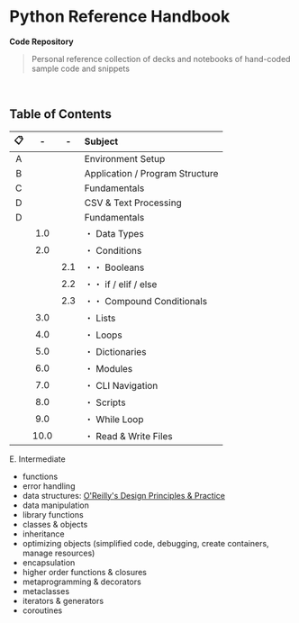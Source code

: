 # Python Reference Handbook

**Code Repository**

> Personal reference collection of decks and notebooks of hand-coded sample code and snippets

<br /> 

## Table of Contents

| 📋  |  -  |  -  | Subject                         |  
| :-: | :-: | :-: | :-                              |
| A   |     |     | Environment Setup               |
| B   |     |     | Application / Program Structure |
| C   |     |     | Fundamentals                    |
| D   |     |     | CSV & Text Processing           |
| D   |     |     | Fundamentals                    |
|     | 1.0 |     |・ Data Types                     |
|     | 2.0 |     |・ Conditions                     |
|     |     | 2.1 |・・ Booleans                     |  
|     |     | 2.2 |・・ if / elif / else             |
|     |     | 2.3 |・・ Compound Conditionals        |
|     | 3.0 |     |・ Lists                          |
|     | 4.0 |     |・ Loops                          |
|     | 5.0 |     |・ Dictionaries                   |
|     | 6.0 |     |・ Modules                        |
|     | 7.0 |     |・ CLI Navigation                 |
|     | 8.0 |     |・ Scripts                        |
|     | 9.0 |     |・ While Loop                     |
|     | 10.0 |    |・ Read & Write Files             |

<!-- A. Environment setup  <sup> [01](#oreilly-beazley) ・ [02](#oreilly-mckellar)</sup -->

<!-- B. Application / program structure  <sup> [01](#oreilly-beazley)</sup -->

<!-- C. csv & text processing  <sup> [01](#oreilly-beazley)</sup-->

<!-- D. Fundamentals   <sup> [02](#oreilly-mckellar)</sup>: [uoft coders](https://uoftcoders.github.io/studyGroup/lessons/python/intro/lesson/) / [SWCarpetry](https://swcarpentry.github.io/python-second-language/) / [Whirlwind Tour of Python & YaronBlinder](https://github.com/YaronBlinder/DS_ML_BME/blob/master/Class%201%20-%20introduction%20to%20python.ipynb) -->
<!-- 
1. data types  
2. conditions 
  - 2.1 booleans
  - 2.2 if / elif / else
  - 2.3 compound conditionals
3. lists 
4. loops 
5. dictionaries
5. modules
6. CLI
7. scripts & files
8. state capitals quizzer
9. while loop
10. read / write files
-->

E. Intermediate   <!-- sup> [01](#oreilly-beazley)</sup -->
  - functions  <!-- sup> [02](#oreilly-mckellar)</sup -->
  - error handling
  - data structures: [O'Reilly's Design Principles & Practice](https://player.oreilly.com/videos/9781491928622)
  - data manipulation
  - library functions
  - classes & objects  <!-- sup> [02](#oreilly-mckellar)</sup -->
  - inheritance
  - optimizing objects (simplified code, debugging, create containers, manage resources)
  - encapsulation
  - higher order functions & closures
  - metaprogramming & decorators
  - metaclasses
  - iterators & generators
  - coroutines
  
  
  
  
  
  
  
<!-- 
| 📋  | Subject                        |  
| :-: | :-                             |
| A   | ⋅⋅⋅  \|  Environment setup |
| B   | ⋅⋅⋅  \|  Application / program structure |
| D   | ⋅⋅⋅  \|  Fundamentals |
|     | 1.0  \|  Data Types |
|     | 2.0  \|  Conditions |
|     | 2.1  \|  Booleans |  
--------------------------------------------------------------
| Name     | Character |
| ---      | ---       |
| Backtick | `         |
| Pipe     | \|        |
-->
